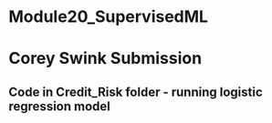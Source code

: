 # Module20_SupervisedML
# Corey Swink Submission
## Code in Credit_Risk folder - running logistic regression model

